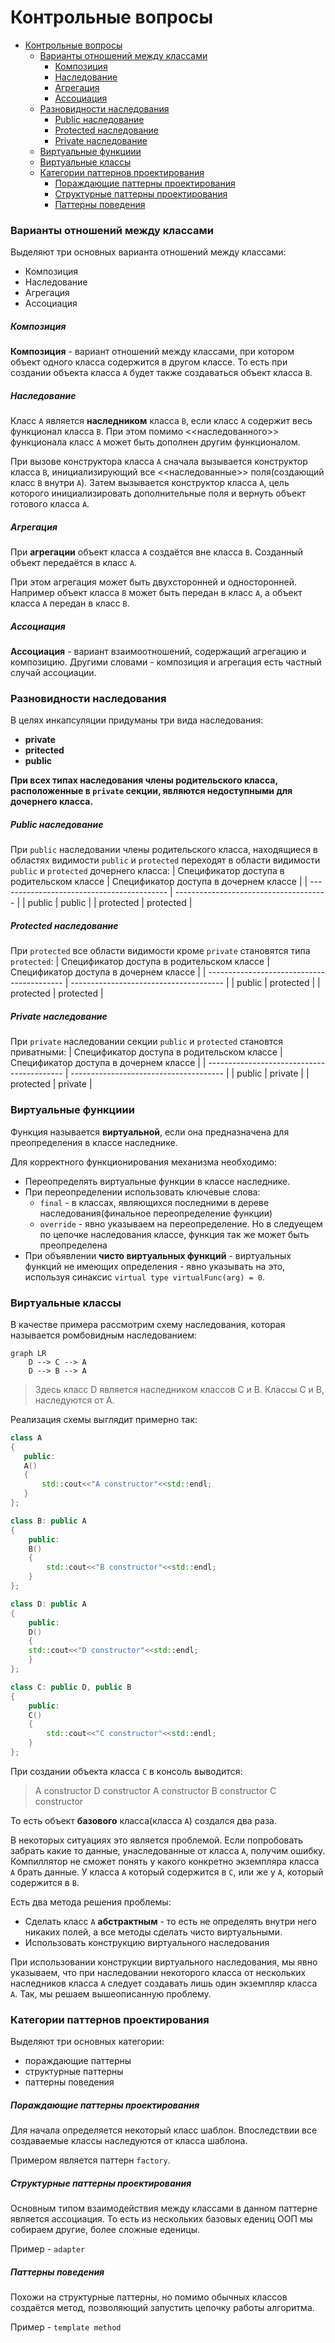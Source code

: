 # Контрольные вопросы
- [Контрольные вопросы](#контрольные-вопросы)
    - [Варианты отношений между классами](#варианты-отношений-между-классами)
        - [Композиция](#композиция)
        - [Наследование](#наследование)
        - [Агрегация](#агрегация)
        - [Ассоциация](#ассоциация)
    - [Разновидности наследования](#разновидности-наследования)
        - [Public наследование](#public-наследование)
        - [Protected наследование](#protected-наследование)
        - [Private наследование](#private-наследование)
    - [Виртуальные функциии](#виртуальные-функциии)
    - [Виртуальные классы](#виртуальные-классы)
    - [Категории паттернов проектирования](#категории-паттернов-проектирования)
        - [Пораждающие паттерны проектирования](#пораждающие-паттерны-проектирования)
        - [Структурные паттерны проектирования](#структурные-паттерны-проектирования)
        - [Паттерны поведения](#паттерны-поведения)

### Варианты отношений между классами

Выделяют три основных варианта отношений между классами:
- Композиция
- Наследование 
- Агрегация
- Ассоциация

##### Композиция

**Композиция** - вариант отношений между классами, при котором объект одного класса содержится в другом классе. То есть при создании объекта класса `A` будет также создаваться объект класса `B`.

##### Наследование

Класс `A` является **наследником** класса `B`, если класс `A` содержит весь функционал класса `B`. При этом помимо <<наследованного>> функционала класс `A` может быть дополнен другим функционалом.

При вызове конструктора класса `A` сначала вызывается конструктор класса `B`, инициализирующий все <<наследованные>> поля(создающий класс `B` внутри `A`). Затем вызывается конструктор класса `A`, цель которого инициализировать дополнительные поля и вернуть объект готового класса `A`. 

##### Агрегация

При **агрегации** объект класса `A` создаётся вне класса `B`. Созданный объект передаётся в класс `A`.

При этом агрегация может быть двухсторонней и односторонней. Например объект класса `B` может быть передан в класс `A`, а объект класса `A` передан в класс `B`.

##### Ассоциация

**Ассоциация** - вариант взаимоотношений, содержащий агрегацию и композицию. Другими словами - композиция и агрегация есть частный случай ассоциации.

### Разновидности наследования

В целях инкапсуляции придуманы три вида наследования:

- **private**
- **pritected**
- **public**

**При всех типах наследования члены родительского класса, расположенные в `private` секции, являются недоступными для дочернего класса.** 

##### Public наследование 

При `public` наследовании члены родительского класса, находящиеся в областях видимости `public` и `protected` переходят в области видимости `public` и `protected` дочернего класса:
| Спецификатор доступа в родительском классе | Спецификатор доступа в дочернем классе |
| ------------------------------------------ | -------------------------------------- |
| public                                     | public                                 |
| protected                                  | protected                              |


##### Protected наследование

При `protected` все области видимости кроме `private` становятся типа `protected`:
| Спецификатор доступа в родительском классе | Спецификатор доступа в дочернем классе |
| ------------------------------------------ | -------------------------------------- |
| public                                     | protected                              |
| protected                                  | protected                              |

##### Private наследование
При `private` наследовании секции `public` и `protected` становтся приватными:
| Спецификатор доступа в родительском классе | Спецификатор доступа в дочернем классе |
| ------------------------------------------ | -------------------------------------- |
| public                                     | private                                |
| protected                                  | private                                |

### Виртуальные функциии

Функция называется **виртуальной**, если она предназначена для преопределения в классе наследнике. 

Для корректного функционирования механизма необходимо:

- Переопределять виртуальные функции в классе наследнике. 
- При переопределении использовать ключевые слова:
    - `final` - в классах, являющихся последними в дереве наследования(финальное переопределение функции)
    - `override` - явно указываем на переопределение. Но в следуещем по цепочке наследования классе, функция так же может быть преопределена 
- При объявлении **чисто виртуальных функций** - виртуальных функций не имеющих определения - явно указывать на это, используя синаксис `virtual type virtualFunc(arg) = 0`. 

### Виртуальные классы

В качестве примера рассмотрим схему наследования, которая называется ромбовидным наследованием:
```mermaid
graph LR
    D --> C --> A
    D --> B --> A
```
> Здесь класс D является наследником классов C и B. Классы C и B, наследуются от A.

Реализация схемы выглядит примерно так:
```c++
class A
{
   public:
   A() 
   {
       std::cout<<"A constructor"<<std::endl;
   }
};

class B: public A
{
    public:
    B()
    {
        std::cout<<"B constructor"<<std::endl;
    }
};

class D: public A
{
    public:
    D()
    {
    std::cout<<"D constructor"<<std::endl;
    }
};

class C: public D, public B
{
    public:
    C()
    {
        std::cout<<"C constructor"<<std::endl;
    }
};
```

При создании объекта класса `C` в консоль выводится:
>A constructor
D constructor
A constructor
B constructor
C constructor

То есть объект **базового** класса(класса `A`) создался два раза.

В некоторых ситуациях это является проблемой. Если попробовать забрать какие то данные, унаследованные от класса `A`, получим ошибку. Компиллятор не сможет понять у какого конкретно экземпляра класса `A` брать данные. У класса `A` который содержится в `C`, или же у `A`, который содержится в `B`.

Есть два метода решения проблемы:

- Сделать класс `A` **абстрактным** - то есть не определять внутри него никаких полей, а все методы сделать чисто виртуальными.
- Использовать конструкцию виртуального наследования

При использовании конструкции виртуального наследования, мы явно указываем, что при наследовании некоторого класса от нескольких наследников класса `A` следует создавать лишь один экземпляр класса `A`. Так, мы решаем вышеописанную проблему.

### Категории паттернов проектирования

Выделяют три основных категории:

- пораждающие паттерны
- структурные паттерны 
- паттерны поведения

##### Пораждающие паттерны проектирования

Для начала определяется некоторый класс шаблон. Впоследствии все создаваемые классы наследуются от класса шаблона.

Примером является паттерн `factory`.

##### Структурные паттерны проектирования

Основным типом взаимодействия между классами в данном паттерне является ассоциация. То есть из нескольких базовых едениц ООП мы собираем другие, более сложные еденицы.

Пример - `adapter`

##### Паттерны поведения

Похожи на структурные паттерны, но помимо обычных классов создаётся метод, позволяющий запустить цепочку работы алгоритма.

Пример - `template method`









